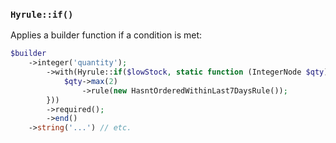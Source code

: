 ### `Hyrule::if()`

Applies a builder function if a condition is met:

```php
$builder
    ->integer('quantity');
        ->with(Hyrule::if($lowStock, static function (IntegerNode $qty) {
            $qty->max(2)
                ->rule(new HasntOrderedWithinLast7DaysRule());
        }))
        ->required();
        ->end()
    ->string('...') // etc.
